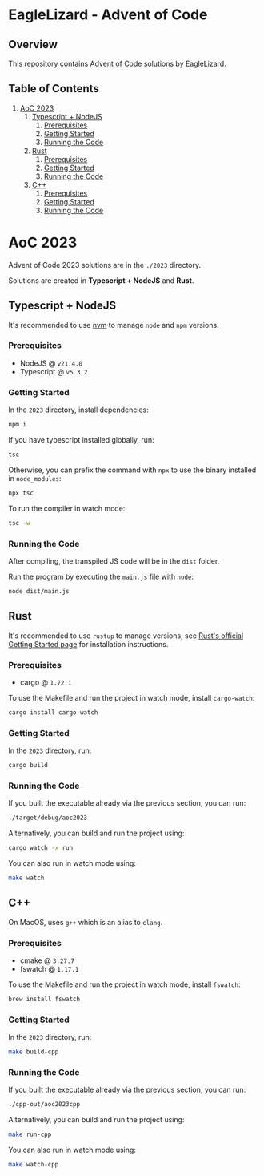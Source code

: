 
# EagleLizard - Advent of Code

## Overview

This repository contains [Advent of Code](https://adventofcode.com/) solutions by EagleLizard.

## Table of Contents

1. [AoC 2023](#aoc-2023)
    1. [Typescript + NodeJS](#aoc-2023-ts-node)
        1. [Prerequisites](#aoc-2023-ts-node-prerequisites)
        1. [Getting Started](#aoc-2023-ts-node-getting-started)
        1. [Running the Code](#aoc-2023-ts-node-running-the-code)
    1. [Rust](#aoc-2023-rust)
        1. [Prerequisites](#aoc-2023-rust-prerequisites)
        1. [Getting Started](#aoc-2023-rust-getting-started)
        1. [Running the Code](#aoc-2023-rust-running-the-code)
    1. [C++](#aoc-2023-cpp)
        1. [Prerequisites](#aoc-2023-cpp-prerequisites)
        1. [Getting Started](#aoc-2023-cpp-getting-started)
        1. [Running the Code](#aoc-2023-cpp-running-the-code)

<a id="aoc-2023"></a>
# AoC 2023

Advent of Code 2023 solutions are in the `./2023` directory.

Solutions are created in **Typescript + NodeJS** and **Rust**.

<a id="aoc-2023-ts-node"></a>
## Typescript + NodeJS

It's recommended to use [nvm](https://github.com/nvm-sh/nvm) to manage `node` and `npm` versions.

<a id="aoc-2023-ts-node-prerequisites"></a>
### Prerequisites
* NodeJS @ `v21.4.0`
* Typescript @ `v5.3.2`

<a id="aoc-2023-ts-node-getting-started"></a>
### Getting Started 

In the `2023` directory, install dependencies:
```sh
npm i
```

If you have typescript installed globally, run:
```sh
tsc
```

Otherwise, you can prefix the command with `npx` to use the binary installed in `node_modules`:
```sh
npx tsc
```

To run the compiler in watch mode:
```sh
tsc -w
```
<a id="aoc-2023-ts-node-running-the-code"></a>
### Running the Code

After compiling, the transpiled JS code will be in the `dist` folder.

Run the program by executing the `main.js` file with `node`:
```sh
node dist/main.js
```

<a id="aoc-2023-rust"></a>
## Rust

It's recommended to use `rustup` to manage versions, see [Rust's official Getting Started page](https://www.rust-lang.org/learn/get-started) for installation instructions.

<a id="aoc-2023-rust-prerequisites"></a>
### Prerequisites
* cargo @ `1.72.1`

To use the Makefile and run the project in watch mode, install `cargo-watch`:
```sh
cargo install cargo-watch
```

<a id="aoc-2023-rust-getting-started"></a>
### Getting Started

In the `2023` directory, run:
```sh
cargo build
```

<a id="aoc-2023-rust-running-the-code"></a>
### Running the Code

If you built the executable already via the previous section, you can run:
```sh
./target/debug/aoc2023
```

Alternatively, you can build and run the project using:
```sh
cargo watch -x run
```

You can also run in watch mode using:
```sh
make watch
```

<a id="aoc-2023-cpp"></a>
## C++

On MacOS, uses `g++` which is an alias to `clang`.

<a id="aoc-2023-cpp-prerequisites"></a>
### Prerequisites
* cmake @ `3.27.7`
* fswatch @ `1.17.1`

To use the Makefile and run the project in watch mode, install `fswatch`:
```sh
brew install fswatch
```

<a id="aoc-2023-cpp-getting-started"></a>
### Getting Started

In the `2023` directory, run:
```sh
make build-cpp
```

<a id="aoc-2023-cpp-running-the-code"></a>
### Running the Code

If you built the executable already via the previous section, you can run:
```sh
./cpp-out/aoc2023cpp
```

Alternatively, you can build and run the project using:
```sh
make run-cpp
```

You can also run in watch mode using:
```sh
make watch-cpp
```

